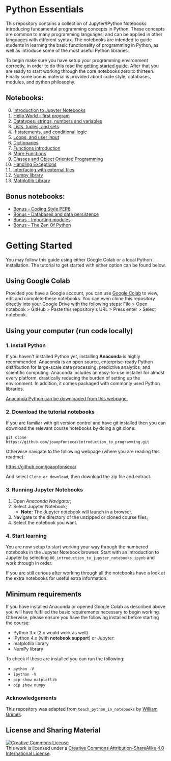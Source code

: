 

# Python Essentials

This repository contains a collection of Jupyter/IPython Notebooks introducing
fundamental programming concepts in Python. These concepts are common to many
programming languages, and can be applied in other languages with different
syntax. The notebooks are intended to guide students in learning the basic
functionality of programming in Python, as well as introduce some of the most
useful Python libraries.

To begin make sure you have setup your programming environment correctly, in
order to do this read the [getting started guide](#getting-started). After
that you are ready to start working through the core notebooks zero to
thirteen. Finally some bonus material is provided about code style, databases,
modules, and python philosophy.

## Notebooks:
0. [Introduction to Jupyter Notebooks](00_introduction_to_jupyter_notebooks.ipynb)
1. [Hello World - first program](01_hello_world.ipynb)
2. [Datatypes, strings, numbers and variables](02_datatypes_strings_numbers_and_variables.ipynb)
3. [Lists, tuples, and sets](03_lists_tuples_and_sets.ipynb)
4. [If statements, and conditional logic](04_if_statements.ipynb)
5. [Loops, and user input](05_while_loops_and_user_input.ipynb)
6. [Dictionaries](06_dictionaries.ipynb)
7. [Functions introduction](07_introduction_to_functions.ipynb)
8. [More Functions](08_some_more_functions.ipynb)
9. [Classes and Object Oriented Programming](09_classes_and_OOP.ipynb)
10. [Handling Exceptions](10_exceptions.ipynb)
11. [Interfacing with external files](11_external_files.ipynb)
12. [Numpy library](12_numpy_library.ipynb)
13. [Matplotlib Library](13_matplotlib_library.ipynb)

## Bonus notebooks:
* [Bonus - Coding Style PEP8](bonus_coding_style_PEP8.ipynb)
* [Bonus - Databases and data persistence](bonus_databases_and_persistence.ipynb)
* [Bonus - Importing modules](bonus_importing_modules.ipynb)
* [Bonus - The Zen Of Python](bonus_the_zen_of_python.ipynb)


# Getting Started

You may follow this guide using either Google Colab or a local Python
installation. The tutorial to get started with either option can be found
below.

## Using Google Colab

Provided you have a Google account, you can use [Google
Colab](colab.research.google.com/) to view, edit and complete these notebooks.
You can even clone this repository directly into your Google Drive with the
following steps: File > Open notebook > GitHub > Paste this repository's URL >
Press enter > Select notebook.

## Using your computer (run code locally)

### 1. Install Python 

If you haven't installed Python yet, installing **Anaconda** is highly
recommended. Anaconda is an open source, enterprise-ready Python distribution
for large-scale data processing, predictive analytics, and scientific
computing.  Anaconda includes an easy-to-use installer for almost every
platform, drastically reducing the burden of setting up the environment. In
addition, it comes packaged with commonly used Python libraries.

[Anaconda Python can be downloaded from this
webpage.](https://www.anaconda.com/products/distribution)

### 2. Download the tutorial notebooks

If you are familiar with git version control and have git installed then you can download the relevant course notebooks by doing a git clone:

    git clone https://github.com/joaopfonseca/introduction_to_programming.git

Otherwise navigate to the following webpage (where you are reading this readme):

https://github.com/joaopfonseca/

And select `Clone or download`, then download the zip file and extract.

### 3. Running Jupyter Notebooks

1. Open _Anaconda Navigator_;
2. Select Jupyter Notebook;
   - **Note:** The Jupyter notebook will launch in a browser.
3. Navigate to the directory of the unzipped or cloned course files;
4. Select the notebook you want.

### 4. Start learning

You are now setup to start working your way through the numbered notebooks in
the Jupyter Notebook browser. Start with an introduction to Jupyter by
selecting `00_introduction_to_jupyter_notebooks.ipynb` and work through in
order.

If you are still curious after working through all the notebooks have a look
at the extra notebooks for useful extra information.

## Minimum requirements 

If you have installed Anaconda or opened Google Colab as described above you
will have fulfilled the basic requirements necessary to begin working.
Otherwise, please ensure you have the following installed before starting the
course:

* Python 3.x (2.x would work as well)
* IPython 4.x (with **notebook support**) or Jupyter:
* matplotlib library
* NumPy library

To check if these are installed you can run the following:

* `python -V`
* `ipython -V`
* `pip show matplotlib`
* `pip show numpy`

### Acknowledgements

This repository was adapted from `teach_python_in_notebooks` by [William
Grimes](https://github.com/williamgrimes/teach_python_in_notebooks).

## License and Sharing Material
<a rel="license" href="http://creativecommons.org/licenses/by-sa/4.0/"><img alt="Creative Commons License" style="border-width:0" src="https://i.creativecommons.org/l/by-sa/4.0/80x15.png" /></a><br />This work is licensed under a <a rel="license" href="http://creativecommons.org/licenses/by-sa/4.0/">Creative Commons Attribution-ShareAlike 4.0 International License</a>.
